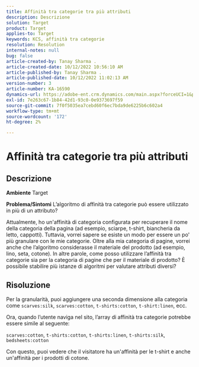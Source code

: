 ```yaml
---
title: Affinità tra categorie tra più attributi
description: Descrizione
solution: Target
product: Target
applies-to: Target
keywords: KCS, affinità tra categorie
resolution: Resolution
internal-notes: null
bug: false
article-created-by: Tanay Sharma .
article-created-date: 10/12/2022 10:56:10 AM
article-published-by: Tanay Sharma .
article-published-date: 10/12/2022 11:02:13 AM
version-number: 3
article-number: KA-16590
dynamics-url: https://adobe-ent.crm.dynamics.com/main.aspx?forceUCI=1&pagetype=entityrecord&etn=knowledgearticle&id=3df49f79-1c4a-ed11-bba2-0022480868ff
exl-id: 7e263c67-1b84-42d1-93c0-0e9373697f59
source-git-commit: 7f0f5035ea7cebd60f6ec7bda9de6225b6c602a4
workflow-type: tm+mt
source-wordcount: '172'
ht-degree: 2%

---
```


# Affinità tra categorie tra più attributi

## Descrizione

<b>Ambiente</b>
Target


<b>Problema/Sintomi</b>
L’algoritmo di affinità tra categorie può essere utilizzato in più di un attributo?

Attualmente, ho un&#39;affinità di categoria configurata per recuperare il nome della categoria della pagina (ad esempio, sciarpe, t-shirt, biancheria da letto, cappotti). Tuttavia, vorrei sapere se esiste un modo per essere un po&#39; più granulare con le mie categorie. Oltre alla mia categoria di pagine, vorrei anche che l’algoritmo considerasse il materiale del prodotto (ad esempio, lino, seta, cotone). In altre parole, come posso utilizzare l’affinità tra categorie sia per la categoria di pagine che per il materiale di prodotto? È possibile stabilire più istanze di algoritmi per valutare attributi diversi?


## Risoluzione


Per la granularità, puoi aggiungere una seconda dimensione alla categoria come `scarves:silk`, `scarves:cotton`, `t-shirts:cotton`, `t-shirt:linen`, ecc.

Ora, quando l’utente naviga nel sito, l’array di affinità tra categorie potrebbe essere simile al seguente:

`scarves:cotton`, `t-shirts:cotton`, `t-shirts:linen`, `t-shirts:silk`, `bedsheets:cotton`

Con questo, puoi vedere che il visitatore ha un&#39;affinità per le t-shirt e anche un&#39;affinità per i prodotti di cotone.
